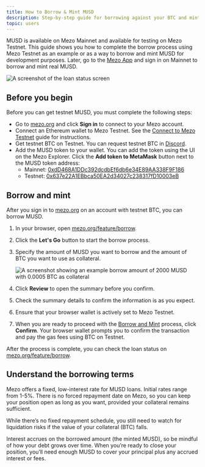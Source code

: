 ```yaml
---
title: How to Borrow & Mint MUSD
description: Step-by-step guide for borrowing against your BTC and minting MUSD.
topic: users
---
```


MUSD is available on Mezo Mainnet and available for testing on Mezo Testnet. This guide shows you how to complete the borrow process using Mezo Testnet as an example or as a way to borrow and mint MUSD for development purposes. Later, go to the [Mezo App](mezo.org) and sign in on Mainnet to borrow and mint real MUSD.

![A screenshot of the loan status screen](/docs/images/musd/borrow-flow-animation.webp)

## Before you begin

Before you can get testnet MUSD, you must complete the following steps:

- Go to [mezo.org](https://mezo.org/) and click **Sign in** to connect to your Mezo account.
- Connect an Ethereum wallet to Mezo Testnet. See the [Connect to Mezo Testnet](/docs/users/getting-started/connect/) guide for instructions.
- Get testnet BTC on Testnet. You can request testnet BTC in [Discord](https://discord.com/invite/mezo).
- Add the MUSD token to your wallet. You can add the token using the UI on the Mezo Explorer. Click the **Add token to MetaMask** button next to the MUSD token address:
    - Mainnet: [0xdD468A1DDc392dcdbEf6db6e34E89AA338F9F186](https://explorer.mezo.org/token/0xdD468A1DDc392dcdbEf6db6e34E89AA338F9F186)
    - Testnet: [0x637e22A1EBbca50EA2d34027c238317fD10003eB](https://explorer.test.mezo.org/token/0x637e22A1EBbca50EA2d34027c238317fD10003eB)

## Borrow and mint

After you sign in to [mezo.org](https://mezo.org/) on an account with testnet BTC, you can borrow MUSD.

1. In your browser, open [mezo.org/feature/borrow](https://mezo.org/feature/borrow).

1. Click the **Let's Go** button to start the borrow process. 

1. Specify the amount of MUSD you want to borrow and the amount of BTC you want to use as collateral.

    ![A screenshot showing an example borrow amount of 2000 MUSD with 0.0005 BTC as collateral](/docs/images/musd/musd-borrow-amounts.avif)

1. Click **Review** to open the summary before you confirm.

1. Check the summary details to confirm the information is as you expect.

1. Ensure that your browser wallet is actively set to Mezo Testnet.

1. When you are ready to proceed with the [Borrow and Mint](/docs/users/musd/mint-musd) process, click **Confirm**. Your browser wallet prompts you to confirm the transaction and pay the gas fees using BTC on Testnet.

After the process is complete, you can check the loan status on [mezo.org/feature/borrow](https://mezo.org/feature/borrow).

## Understand the borrowing terms

Mezo offers a fixed, low-interest rate for MUSD loans. Initial rates range from 1-5%. There is no forced repayment date on Mezo, so you can keep your position open as long as you want, provided your collateral remains sufficient.

While there’s no fixed repayment schedule, you still need to watch for liquidation risks if the value of your collateral (BTC) falls.

Interest accrues on the borrowed amount (the minted MUSD), so be mindful of how your debt grows over time. When you’re ready to close your position, you’ll need enough MUSD to cover your principal plus any accrued interest or fees.
